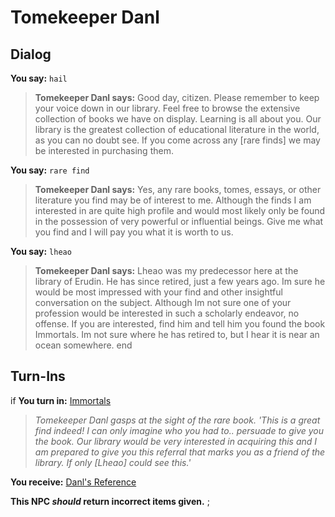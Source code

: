 # Tomekeeper Danl
## Dialog

**You say:** `hail`



>**Tomekeeper Danl says:** Good day, citizen. Please remember to keep your voice down in our library. Feel free to browse the extensive collection of books we have on display. Learning is all about you. Our library is the greatest collection of educational literature in the world, as you can no doubt see. If you come across any [rare finds] we may be interested in purchasing them.

**You say:** `rare find`



>**Tomekeeper Danl says:** Yes, any rare books, tomes, essays, or other literature you find may be of interest to me. Although the finds I am interested in are quite high profile and would most likely only be found in the possession of very powerful or influential beings. Give me what you find and I will pay you what it is worth to us.

**You say:** `lheao`



>**Tomekeeper Danl says:** Lheao was my predecessor here at the library of Erudin. He has since retired, just a few years ago. Im sure he would be most impressed with your find and other insightful conversation on the subject. Although Im not sure one of your profession would be interested in such a scholarly endeavor, no offense. If you are interested, find him and tell him you found the book Immortals. Im not sure where he has retired to, but I hear it is near an ocean somewhere.
end

## Turn-Ins




if **You turn in:** [Immortals](/item/18195)


>*Tomekeeper Danl gasps at the sight of the rare book. 'This is a great find indeed! I can only imagine who you had to.. persuade to give you the book. Our library would be very interested in acquiring this and I am prepared to give you this referral that marks you as a friend of the library. If only [Lheao] could see this.'*


 **You receive:**  [Danl's Reference](/item/1682) 

**This NPC *should* return incorrect items given.**
;
